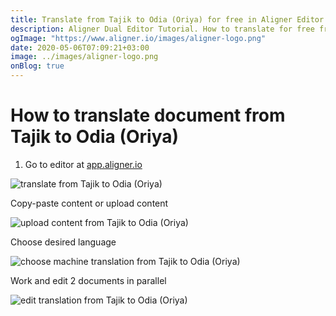 ```yaml
---
title: Translate from Tajik to Odia (Oriya) for free in Aligner Editor
description: Aligner Dual Editor Tutorial. How to translate for free from Tajik to Odia (Oriya). Aligner is multilingual document management platform. 
ogImage: "https://www.aligner.io/images/aligner-logo.png"
date: 2020-05-06T07:09:21+03:00
image: ../images/aligner-logo.png
onBlog: true
---
```


# How to translate document from Tajik to Odia (Oriya)

1. Go to editor at [app.aligner.io](https://app.aligner.io "Aligner App web page")

![translate from Tajik to Odia (Oriya)](../aligner-blank-editor.png "translate from Tajik to Odia (Oriya)")

Copy-paste content or upload content

![upload content from Tajik to Odia (Oriya)](../aligner-uploaded-document.png "upload content from Tajik to Odia (Oriya)")

Choose desired language

![choose machine translation from Tajik to Odia (Oriya)](../aligner-language-dropdown.png "choose machine translation from Tajik to Odia (Oriya)")

Work and edit 2 documents in parallel

![edit translation from Tajik to Odia (Oriya)](../aligner-double-sitded-editor.png "edit translation from Tajik to Odia (Oriya)")

